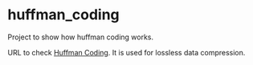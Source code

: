# huffman_coding
Project to show how huffman coding works.

URL to check [Huffman Coding](https://en.wikipedia.org/wiki/Huffman_coding).
It is used for lossless data compression.

